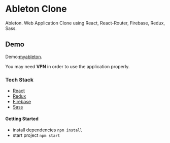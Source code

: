 # Ableton Clone

Ableton. Web Application Clone using React, React-Router, Firebase, Redux, Sass.

## Demo

Demo:[myableton](https://myableton.netlify.app).

You may need **VPN** in order to use the application properly.

### Tech Stack

- [React](https://github.com/facebook/react)
- [Redux](https://github.com/reduxjs/redux)
- [Firebase](https://firebase.google.com/)
- [Sass](https://github.com/sass)

#### Getting Started

- install dependencies `npm install`
- start project `npm start`
